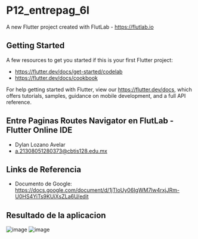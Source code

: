 # P12_entrepag_6I

A new Flutter project created with FlutLab - https://flutlab.io

## Getting Started

A few resources to get you started if this is your first Flutter project:

- https://flutter.dev/docs/get-started/codelab
- https://flutter.dev/docs/cookbook

For help getting started with Flutter, view our
https://flutter.dev/docs, which offers tutorials,
samples, guidance on mobile development, and a full API reference.

## Entre Paginas Routes Navigator en FlutLab - Flutter Online IDE
- Dylan Lozano Avelar
- a.21308051280373@cbtis128.edu.mx

## Links de Referencia
- Documento de Google: https://docs.google.com/document/d/1jTloUy06IgWM7lw4rxjJRm-U0HS4YiTs9KUiXsZLa6U/edit

## Resultado de la aplicacion
![image](https://github.com/DylanLozanoAvelar/P12_entrepag_6I/assets/143743272/9d3e5294-6516-4bce-aac7-4165a8a4c199)
![image](https://github.com/DylanLozanoAvelar/P12_entrepag_6I/assets/143743272/0923464f-0eb7-4c6d-8c41-663d6d14eaba)

